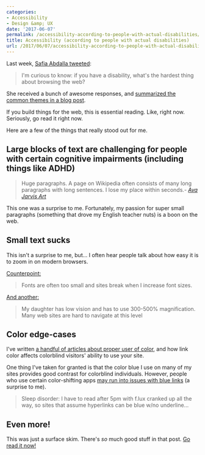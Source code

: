 ```yaml
---
categories:
- Accessibility
- Design &amp; UX
date: '2017-06-07'
permalink: /accessibility-according-to-people-with-actual-disabilities/
title: Accessibility (according to people with actual disabilities)
url: /2017/06/07/accessibility-according-to-people-with-actual-disabilities
---
```


Last week, [Safia Abdalla tweeted](https://twitter.com/captainsafia/status/871056480799162368):

> I'm curious to know: if you have a disability, what's the hardest thing about browsing the web?

She received a bunch of awesome responses, and [summarized the common themes in a blog post](https://axesslab.com/accessibility-according-to-pwd/).

If you build things for the web, this is essential reading. Like, right now. Seriously, go read it right now.

Here are a few of the things that really stood out for me.

## Large blocks of text are challenging for people with certain cognitive impairments (including things like ADHD)

> Huge paragraphs. A page on Wikipedia often consists of many long paragraphs with long sentences. I lose my place within seconds.<cite>- <a href="https://twitter.com/AvaJarvisArt/status/871057896267694080">Ava Jarvis Art</a></cite>

This one was a surprise to me. Fortunately, my passion for super small paragraphs (something that drove my English teacher nuts) is a boon on the web.

## Small text sucks

This isn't a surprise to me, but... I often hear people talk about how easy it is to zoom in on modern browsers.

[Counterpoint:](https://twitter.com/brandonsavage/status/871067906414608387)

> Fonts are often too small and sites break when I increase font sizes.

[And another:](https://twitter.com/kolyshkin/status/871118386754801664)

> My daughter has low vision and has to use 300-500% magnification. Many web sites are hard to navigate at this level

## Color edge-cases

I've written [a handful of articles about proper user of color](https://gomakethings.com/?s=colorblind), and how link color affects colorblind visitors' ability to use your site.

One thing I've taken for granted is that the color blue I use on many of my sites provides good contrast for colorblind individuals. However, people who use certain color-shifting apps [may run into issues with blue links](https://twitter.com/tigt_/status/871061632155340800) (a surprise to me).

> Sleep disorder: I have to read after 5pm with f.lux cranked up all the way, so sites that assume hyperlinks can be blue w/no underline...

## Even more!

This was just a surface skim. There's *so* much good stuff in that post. [Go read it now!](https://axesslab.com/accessibility-according-to-pwd/)